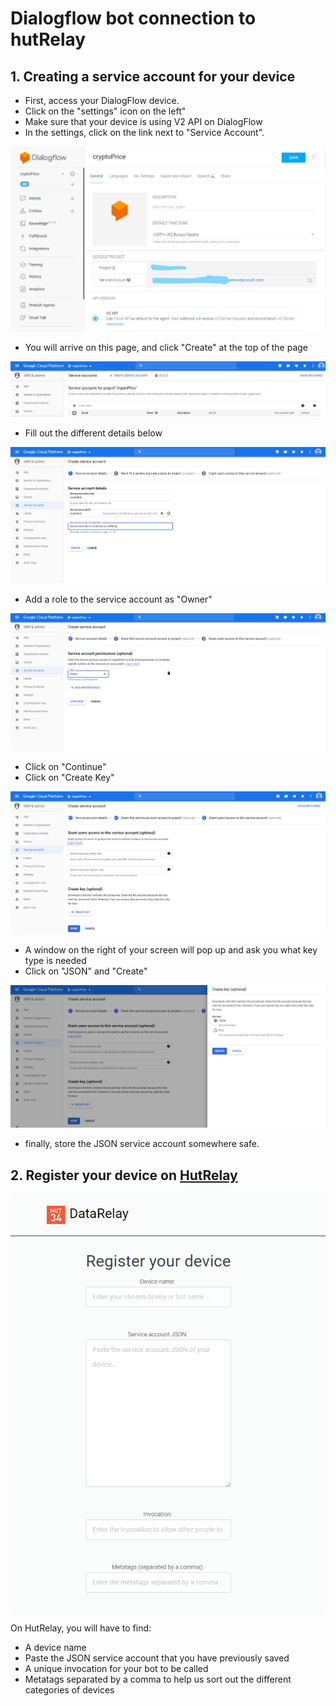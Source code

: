 # Dialogflow bot connection to hutRelay

## 1. Creating a service account for your device

* First, access your DialogFlow device.
* Click on the "settings" icon on the left"
* Make sure that your device is using V2 API on DialogFlow
* In the settings, click on the link next to "Service Account".

![](../.gitbook/assets/image%20%2818%29.png)

* You will arrive on this page, and click "Create" at the top of the page

![](../.gitbook/assets/image%20%287%29.png)

* Fill out the different details below

![](../.gitbook/assets/image%20%282%29.png)

* Add a role to the service account as "Owner"

![](../.gitbook/assets/image%20%2810%29.png)

* Click on "Continue"
* Click on "Create Key"

![](../.gitbook/assets/image%20%288%29.png)

* A window on the right of your screen will pop up and ask you what key type is needed
* Click on "JSON" and "Create"

![](../.gitbook/assets/image%20%2822%29.png)

* finally, store the JSON service account somewhere safe.

## 2. Register your device on [HutRelay](https://relay.hut34.io)

![](../.gitbook/assets/image%20%2817%29.png)

On HutRelay, you will have to find:

* A device name 
* Paste the JSON service account that you have previously saved
* A unique invocation for your bot to be called
* Metatags separated by a comma to help us sort out the different categories of devices

